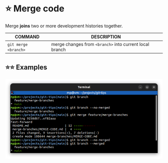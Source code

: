# ⭐ Merge code

Merge **joins** two or more development histories together.

| COMMAND              | DESCRIPTION                                             |
| -------------------- | ------------------------------------------------------- |
| `git merge <branch>` | merge changes from `<branch>` into current local branch |

## ⭐⭐ Examples

![](images/git-merge.png)